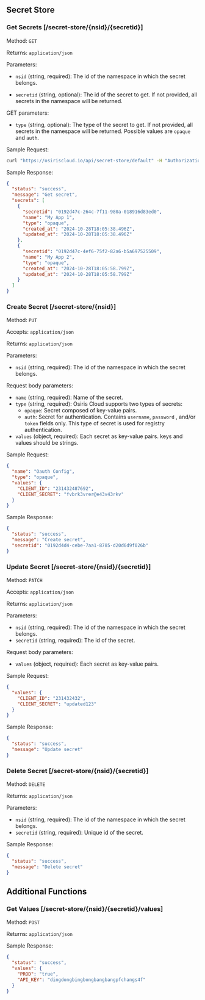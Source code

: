 ## Secret Store

### Get Secrets [/secret-store/{nsid}/{secretid}]

Method: `GET`

Returns: `application/json`

Parameters:

- `nsid` (string, required): The id of the namespace in which the secret belongs.

- `secretid` (string, optional): The id of the secret to get. If not provided, all secrets in the namespace will be
  returned.

GET parameters:

- `type` (string, optional): The type of the secret to get. If not provided, all secrets in the namespace will be
  returned. Possible values are `opaque` and `auth`.


Sample Request:

```bash
curl "https://osiriscloud.io/api/secret-store/default" -H "Authorization : Token <token>"
```

Sample Response:

```json
{
  "status": "success",
  "message": "Get secret",
  "secrets": [
    {
      "secretid": "0192d47c-264c-7f11-980a-018916d83ed0",
      "name": "My App 1",
      "type": "opaque",
      "created_at": "2024-10-28T18:05:38.496Z",
      "updated_at": "2024-10-28T18:05:38.496Z"
    },
    {
      "secretid": "0192d47c-4ef6-75f2-82a6-b5a697525509",
      "name": "My App 2",
      "type": "opaque",
      "created_at": "2024-10-28T18:05:58.799Z",
      "updated_at": "2024-10-28T18:05:58.799Z"
    }
  ]
}
```

### Create Secret [/secret-store/{nsid}]

Method: `PUT`

Accepts: `application/json`

Returns: `application/json`

Parameters:

- `nsid` (string, required): The id of the namespace in which the secret belongs.

Request body parameters:

- `name` (string, required): Name of the secret.
- `type` (string, required): Osiris Cloud supports two types of secrets:
    - `opaque`: Secret composed of key-value pairs.
    - `auth`: Secret for authentication. Contains `username`, `password` , and/or `token` fields only. This type of
      secret is used for registry authentication.
- `values` (object, required): Each secret as key-value pairs. keys and values should be strings.

Sample Request:

```json
{
  "name": "Oauth Config",
  "type": "opaque",
  "values": {
    "CLIENT_ID": "231432487692",
    "CLIENT_SECRET": "fvbrk3vrer@e43v43rkv"
  }
}
```

Sample Response:

```json
{
  "status": "success",
  "message": "Create secret",
  "secretid": "0192d4d4-cebe-7aa1-8785-d20d6d9f026b"
}
```

### Update Secret [/secret-store/{nsid}/{secretid}]

Method: `PATCH`

Accepts: `application/json`

Returns: `application/json`

Parameters:

- `nsid` (string, required): The id of the namespace in which the secret belongs.
- `secretid` (string, required): The id of the secret.

Request body parameters:

- `values` (object, required): Each secret as key-value pairs.

Sample Request:

```json
{
  "values": {
    "CLIENT_ID": "231432432",
    "CLIENT_SECRET": "updated123"
  }
}
```

Sample Response:

```json
{
  "status": "success",
  "message": "Update secret"
}
```

### Delete Secret [/secret-store/{nsid}/{secretid}]

Method: `DELETE`

Returns: `application/json`

Parameters:

- `nsid` (string, required): The id of the namespace in which the secret belongs.
- `secretid` (string, required): Unique id of the secret.


Sample Response:

```json
{
  "status": "success",
  "message": "Delete secret"
}
```

## Additional Functions

### Get Values [/secret-store/{nsid}/{secretid}/values]

Method: `POST`

Returns: `application/json`

Sample Response:

```json
{
  "status": "success",
  "values": {
    "PROD": "true",
    "API_KEY": "dingdongbingbongbangbangpfchangs4f"
  }
}
```
